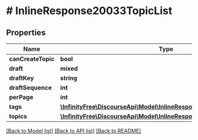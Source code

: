 # # InlineResponse20033TopicList

## Properties

Name | Type | Description | Notes
------------ | ------------- | ------------- | -------------
**canCreateTopic** | **bool** |  | [optional]
**draft** | **mixed** |  | [optional]
**draftKey** | **string** |  | [optional]
**draftSequence** | **int** |  | [optional]
**perPage** | **int** |  | [optional]
**tags** | [**\InfinityFree\DiscourseApi\Model\InlineResponse20033TopicListTags[]**](InlineResponse20033TopicListTags.md) |  | [optional]
**topics** | [**\InfinityFree\DiscourseApi\Model\InlineResponse20033TopicListTopics[]**](InlineResponse20033TopicListTopics.md) |  | [optional]

[[Back to Model list]](../../README.md#models) [[Back to API list]](../../README.md#endpoints) [[Back to README]](../../README.md)
